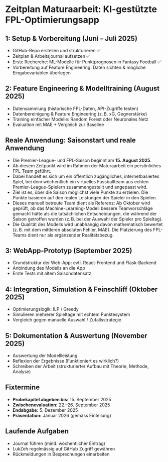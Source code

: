 # Zeitplan Maturaarbeit: KI-gestützte FPL-Optimierungsapp

## 1: Setup & Vorbereitung (Juni – Juli 2025)
- GitHub-Repo erstellen und strukturieren ✅
- Zeitplan & Arbeitsjournal aufsetzen ✅
- Erste Recherche: ML-Modelle für Punktprognosen in Fantasy Football ✅
- Vorbereitung auf Feature Engineering: Daten sichten & mögliche Eingabevariablen überlegen

## 2: Feature Engineering & Modelltraining (August 2025)
- Datensammlung (historische FPL-Daten, API-Zugriffe testen)
- Datenbereinigung & Feature Engineering (z. B. xG, Gegnerstärke)
- Training einfacher Modelle: Random Forest oder Neuronales Netz
- Evaluation mit MAE + Vergleich zur Baseline
## Reale Anwendung: Saisonstart und reale Anwendung
- Die Premier-League- und FPL-Saison beginnt am **15. August 2025**.  
- Ab diesem Zeitpunkt wird im Rahmen der Maturaarbeit ein persönliches FPL-Team geführt.  
- Dabei handelt es sich um ein öffentlich zugängliches, internetbasiertes Spiel, bei dem wöchentlich ein virtuelles Fussballteam aus echten Premier-League-Spielern zusammengestellt und angepasst wird.  
- Ziel ist es, über die Saison möglichst viele Punkte zu erzielen. Die Punkte basieren auf den realen Leistungen der Spieler in den Spielen.
- Dieses manuell betreute Team dient als Referenz: Ab Oktober wird geprüft, ob das Machine-Learning-Modell bessere Teamvorschläge gemacht hätte als die tatsächlichen Entscheidungen, die während der Saison getroffen wurden (z. B. bei der Auswahl der Spieler pro Spieltag).
- Die Qualität des Modells wird unabhängig davon mathematisch bewertet (z. B. mit dem mittleren absoluten Fehler, MAE). Die Platzierung des FPL-Teams dient nur als ergänzender Realitätsbezug.

## 3: WebApp-Prototyp (September 2025)
- Grundstruktur der Web-App: evtl. React-Frontend und Flask-Backend
- Anbindung des Modells an die App
- Erste Tests mit altem Saisondatensatz

## 4: Integration, Simulation & Feinschliff (Oktober 2025)
- Optimierungslogik: ILP / Greedy
- Simulieren mehrerer Spieltage mit echtem Punktesystem
- Vergleich gegen manuelle Auswahl / Zufallsstrategie

## 5: Dokumentation & Auswertung (November 2025)
- Auswertung der Modellleistung
- Reflexion der Ergebnisse (Funktioniert es wirklich?)
- Schreiben der Arbeit (strukturierter Aufbau mit Theorie, Methode, Analyse)

## Fixtermine
- **Probekapitel abgeben bis:** 15. September 2025
- **Zwischenevaluation:** 22.–26. September 2025
- **Endabgabe:** 5. Dezember 2025
- **Präsentation:** Januar 2026 (gemäss Einteilung)

## Laufende Aufgaben
- Journal führen (mind. wöchentlicher Eintrag)
- LukZeh regelmässig auf GitHub Zugriff gewähren
- Rückmeldungen in Besprechungen einarbeiten
